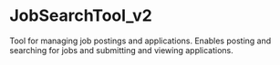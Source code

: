 # JobSearchTool_v2
Tool for managing job postings and applications. Enables posting and searching for jobs and submitting and viewing applications.
